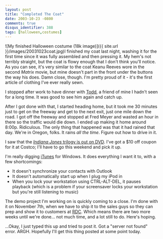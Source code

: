 ```yaml
---
layout: post
title: "Completed The Coat"
date: 2003-10-23 -0800
comments: true
disqus_identifier: 388
tags: [halloween,costumes]
---
```

![My finished Halloween costume (18k
image)]({{ site.url }}/images/20031023coat.jpg)I
finished my coat last night, washing it for the first time since it was
fully assembled and then pressing it. My hem's not terribly straight,
but the coat is flowy enough that I don't think you'll notice. As you
can see, it's very similar to the coat Keanu Reeves wore in the second
*Matrix* movie, but mine doesn't part in the front under the buttons the
way his does. Damn close, though. I'm pretty proud of it - it's the
first article of clothing I've ever really sewn.

 I stopped after work to have dinner with
[Todd](http://www.fraudrx.com/corp/team.asp), a friend of mine I hadn't
seen for a long time. It was good to see him again and catch up.

 After I got done with that, I started heading home, but it took me 30
minutes just to get on the freeway and get to the next exit, just one
mile down the road. I got off the freeway and stopped at Fred Meyer and
wasted an hour in there so the traffic would die down. I ended up making
it home around 8:00p. Ridiculous. The only thing that happened was that
it had rained that day. We're in Oregon, folks. It rains *all the time*.
Figure out how to drive in it.

 I saw that the [*Indiana Jones* trilogy is out on
DVD](http://www.amazon.com/exec/obidos/ASIN/B00003CXC5/mhsvortex). I've
got a $10 off coupon for it at Costco; I'll have to go this weekend and
pick it up.

 I'm really digging [iTunes](http://www.apple.com/itunes/) for Windows.
It does everything I want it to, with a few shortcomings:

-   It doesn't synchronize your contacts with Outlook
-   It doesn't automatically start up when I plug my iPod in
-   When you lock your workstation using CTRL-ALT-DEL, it pauses
    playback (which is a problem if your screensaver locks your
    workstation but you're still listening to music)



 The demo project I'm working on is quickly coming to a close. I'm done
with it on November 7th, when we have to ship it to the sales guys so
they can prep and show it to customers at
[RDC](http://www.bai.org/retaildelivery/). Which means there are two
more weeks until we're done... not much time, and a lot still to do.
Here's hoping.

 ...Okay, I just typed this up and tried to post it. Got a "server not
found" error. ARGH. Hopefully I'll get this thing posted at some point
today.
